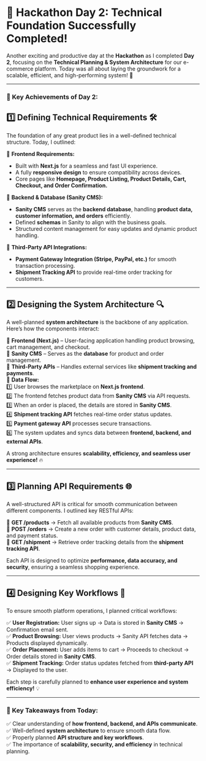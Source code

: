 

# 🚀 Hackathon Day 2: Technical Foundation Successfully Completed!  

Another exciting and productive day at the **Hackathon** as I completed **Day 2**, focusing on the **Technical Planning & System Architecture** for our e-commerce platform. Today was all about laying the groundwork for a scalable, efficient, and high-performing system! 🎯  

---

### **🔹 Key Achievements of Day 2:**  

## **1️⃣ Defining Technical Requirements 🛠️**  
The foundation of any great product lies in a well-defined technical structure. Today, I outlined:  

🔹 **Frontend Requirements:**  
- Built with **Next.js** for a seamless and fast UI experience.  
- A fully **responsive design** to ensure compatibility across devices.  
- Core pages like **Homepage, Product Listing, Product Details, Cart, Checkout, and Order Confirmation.**  

🔹 **Backend & Database (Sanity CMS):**  
- **Sanity CMS** serves as the **backend database**, handling **product data, customer information, and orders** efficiently.  
- Defined **schemas** in Sanity to align with the business goals.  
- Structured content management for easy updates and dynamic product handling.  

🔹 **Third-Party API Integrations:**  
- **Payment Gateway Integration (Stripe, PayPal, etc.)** for smooth transaction processing.  
- **Shipment Tracking API** to provide real-time order tracking for customers.  

---

## **2️⃣ Designing the System Architecture 🔍**  
A well-planned **system architecture** is the backbone of any application. Here’s how the components interact:  

📌 **Frontend (Next.js)** – User-facing application handling product browsing, cart management, and checkout.  
📌 **Sanity CMS** – Serves as the **database** for product and order management.  
📌 **Third-Party APIs** – Handles external services like **shipment tracking and payments**.  
📌 **Data Flow:**  
1️⃣ User browses the marketplace on **Next.js frontend**.  
2️⃣ The frontend fetches product data from **Sanity CMS** via API requests.  
3️⃣ When an order is placed, the details are stored in **Sanity CMS**.  
4️⃣ **Shipment tracking API** fetches real-time order status updates.  
5️⃣ **Payment gateway API** processes secure transactions.  
6️⃣ The system updates and syncs data between **frontend, backend, and external APIs**.  

A strong architecture ensures **scalability, efficiency, and seamless user experience!** 🔥  

---

## **3️⃣ Planning API Requirements 🌐**  
A well-structured API is critical for smooth communication between different components. I outlined key RESTful APIs:  

📌 **GET /products** → Fetch all available products from **Sanity CMS**.  
📌 **POST /orders** → Create a new order with customer details, product data, and payment status.  
📌 **GET /shipment** → Retrieve order tracking details from the **shipment tracking API**.  

Each API is designed to optimize **performance, data accuracy, and security**, ensuring a seamless shopping experience.  

---

## **4️⃣ Designing Key Workflows 🔄**  
To ensure smooth platform operations, I planned critical workflows:  

✅ **User Registration:** User signs up → Data is stored in **Sanity CMS** → Confirmation email sent.  
✅ **Product Browsing:** User views products → Sanity API fetches data → Products displayed dynamically.  
✅ **Order Placement:** User adds items to cart → Proceeds to checkout → Order details stored in **Sanity CMS**.  
✅ **Shipment Tracking:** Order status updates fetched from **third-party API** → Displayed to the user.  

Each step is carefully planned to **enhance user experience and system efficiency!** 💡  

---

### **📍 Key Takeaways from Today:**  
✅ Clear understanding of **how frontend, backend, and APIs communicate**.  
✅ Well-defined **system architecture** to ensure smooth data flow.  
✅ Properly planned **API structure and key workflows**.  
✅ The importance of **scalability, security, and efficiency** in technical planning.  
